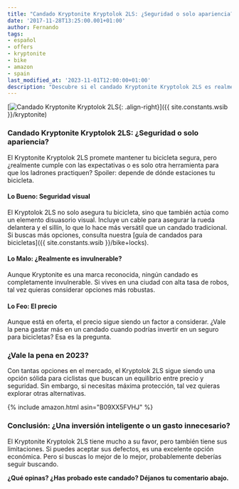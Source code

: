 ```yaml
---
title: "Candado Kryptonite Kryptolok 2LS: ¿Seguridad o solo apariencia?"
date: '2017-11-28T13:25:00.001+01:00'
author: Fernando
tags:
- español
- offers
- kryptonite
- bike
- amazon
- spain
last_modified_at: '2023-11-01T12:00:00+01:00'
description: "Descubre si el candado Kryptonite Kryptolok 2LS es realmente seguro o solo una ilusión. ¿Vale la pena el precio? Spoiler: depende de cuánto te importe tu bicicleta."
---
```


[![Candado Kryptonite Kryptolok 2LS](https://1.bp.blogspot.com/-vp7WDvoCeCc/Wh1Txl3CrTI/AAAAAAAABBA/1Zt3a6jyObUwYJRCZ9eazueuNit5G7JMACLcBGAs/s200/kryptonite%2Bkryptoloc%2B2LS.jpg){: .align-right}]({{ site.constants.wsib }}/kryptonite)

### Candado Kryptonite Kryptolok 2LS: ¿Seguridad o solo apariencia?

El Kryptonite Kryptolok 2LS promete mantener tu bicicleta segura, pero ¿realmente cumple con las expectativas o es solo otra herramienta para que los ladrones practiquen? Spoiler: depende de dónde estaciones tu bicicleta.

#### Lo Bueno: Seguridad visual

El Kryptolok 2LS no solo asegura tu bicicleta, sino que también actúa como un elemento disuasorio visual. Incluye un cable para asegurar la rueda delantera y el sillín, lo que lo hace más versátil que un candado tradicional. Si buscas más opciones, consulta nuestra [guía de candados para bicicletas]({{ site.constants.wsib }}/bike+locks).

#### Lo Malo: ¿Realmente es invulnerable?

Aunque Kryptonite es una marca reconocida, ningún candado es completamente invulnerable. Si vives en una ciudad con alta tasa de robos, tal vez quieras considerar opciones más robustas.

#### Lo Feo: El precio

Aunque está en oferta, el precio sigue siendo un factor a considerar. ¿Vale la pena gastar más en un candado cuando podrías invertir en un seguro para bicicletas? Esa es la pregunta.

### ¿Vale la pena en 2023?

Con tantas opciones en el mercado, el Kryptolok 2LS sigue siendo una opción sólida para ciclistas que buscan un equilibrio entre precio y seguridad. Sin embargo, si necesitas máxima protección, tal vez quieras explorar otras alternativas.

{% include amazon.html asin="B09XX5FVHJ" %}

### Conclusión: ¿Una inversión inteligente o un gasto innecesario?

El Kryptonite Kryptolok 2LS tiene mucho a su favor, pero también tiene sus limitaciones. Si puedes aceptar sus defectos, es una excelente opción económica. Pero si buscas lo mejor de lo mejor, probablemente deberías seguir buscando.

**¿Qué opinas? ¿Has probado este candado? Déjanos tu comentario abajo.**
